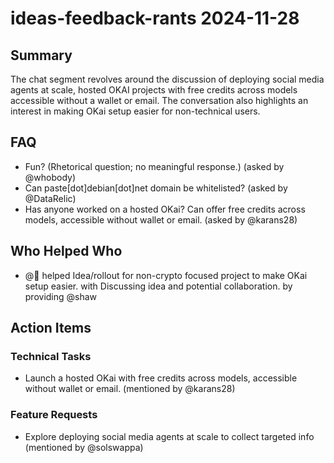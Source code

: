 # ideas-feedback-rants 2024-11-28

## Summary
The chat segment revolves around the discussion of deploying social media agents at scale, hosted OKAI projects with free credits across models accessible without a wallet or email. The conversation also highlights an interest in making OKai setup easier for non-technical users.

## FAQ
- Fun? (Rhetorical question; no meaningful response.) (asked by @whobody)
- Can paste[dot]debian[dot]net domain be whitelisted? (asked by @DataRelic)
- Has anyone worked on a hosted OKai? Can offer free credits across models, accessible without wallet or email. (asked by @karans28)

## Who Helped Who
- @🦄 helped Idea/rollout for non-crypto focused project to make OKai setup easier. with Discussing idea and potential collaboration. by providing @shaw

## Action Items

### Technical Tasks
- Launch a hosted OKai with free credits across models, accessible without wallet or email. (mentioned by @karans28)

### Feature Requests
- Explore deploying social media agents at scale to collect targeted info (mentioned by @solswappa)